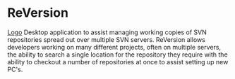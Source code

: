 # ReVersion
[Logo](https://github.com/anth12/ReVersion/blob/master/src/ReVersion/Resources/logo.png "Logo")
Desktop application to assist managing working copies of SVN repositories spread out over multiple SVN servers. ReVersion allows developers working on many different projects, often on multiple servers, the ability to search a single location for the repository they require with the ability to checkout a number of repositories at once to assist setting up new PC's.
